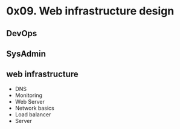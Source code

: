 # 0x09. Web infrastructure design
## DevOps
## SysAdmin
## web infrastructure

- DNS
- Monitoring
- Web Server
- Network basics
- Load balancer
- Server
